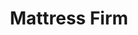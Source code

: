 ---
title: "Mattress Firm"
url: /fort-collins/mattress-firm-south-college-avenue-2/
shop: Betten
---